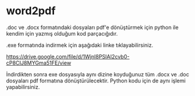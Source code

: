 # word2pdf
.doc ve .docx formatındaki dosyaları pdf'e dönüştürmek için python ile kendim için yazmış olduğum kod parçacığıdır.

.exe formatında indirmek için aşağıdaki linke tıklayabilirsiniz.

https://drive.google.com/file/d/1Wjnl8PSlAI2cvb0-cP8CIJ8MYGma51FE/view

İndirdikten sonra exe dosyasıyla aynı dizine koyduğunuz tüm .docx ve .doc dosyaları pdf formatına dönüştürülecektir.
Python kodu için de aynı işlemi yapabilirsiniz.
